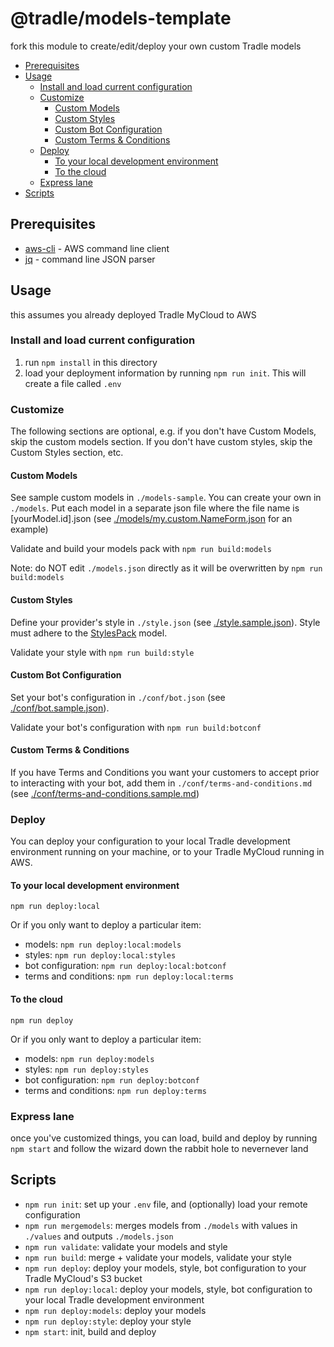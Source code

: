 # @tradle/models-template

fork this module to create/edit/deploy your own custom Tradle models

<!-- START doctoc generated TOC please keep comment here to allow auto update -->
<!-- DON'T EDIT THIS SECTION, INSTEAD RE-RUN doctoc TO UPDATE -->


- [Prerequisites](#prerequisites)
- [Usage](#usage)
  - [Install and load current configuration](#install-and-load-current-configuration)
  - [Customize](#customize)
    - [Custom Models](#custom-models)
    - [Custom Styles](#custom-styles)
    - [Custom Bot Configuration](#custom-bot-configuration)
    - [Custom Terms & Conditions](#custom-terms-&-conditions)
  - [Deploy](#deploy)
    - [To your local development environment](#to-your-local-development-environment)
    - [To the cloud](#to-the-cloud)
  - [Express lane](#express-lane)
- [Scripts](#scripts)

<!-- END doctoc generated TOC please keep comment here to allow auto update -->

## Prerequisites

- [aws-cli](https://github.com/aws/aws-cli) - AWS command line client
- [jq](https://stedolan.github.io/jq/download/) - command line JSON parser

## Usage

this assumes you already deployed Tradle MyCloud to AWS

### Install and load current configuration

1. run `npm install` in this directory
1. load your deployment information by running `npm run init`. This will create a file called `.env`

### Customize

The following sections are optional, e.g. if you don't have Custom Models, skip the custom models section. If you don't have custom styles, skip the Custom Styles section, etc.

#### Custom Models

See sample custom models in `./models-sample`. You can create your own in `./models`. Put each model in a separate json file where the file name is [yourModel.id].json (see [./models/my.custom.NameForm.json](./models-sample/my.custom.NameForm.json) for an example)

Validate and build your models pack with `npm run build:models`

Note: do NOT edit `./models.json` directly as it will be overwritten by `npm run build:models`

#### Custom Styles

Define your provider's style in `./style.json` (see [./style.sample.json](./style.sample.json)). Style must adhere to the [StylesPack](https://github.com/tradle/models/tree/master/models/tradle.StylesPack.json) model.

Validate your style with `npm run build:style`

#### Custom Bot Configuration

Set your bot's configuration in `./conf/bot.json` (see [./conf/bot.sample.json](./conf/bot.sample.json)).

Validate your bot's configuration with `npm run build:botconf`

#### Custom Terms & Conditions

If you have Terms and Conditions you want your customers to accept prior to interacting with your bot, add them in `./conf/terms-and-conditions.md` (see [./conf/terms-and-conditions.sample.md](./conf/terms-and-conditions.sample.md))

### Deploy

You can deploy your configuration to your local Tradle development environment running on your machine, or to your Tradle MyCloud running in AWS.

#### To your local development environment

`npm run deploy:local`

Or if you only want to deploy a particular item:

- models: `npm run deploy:local:models`  
- styles: `npm run deploy:local:styles`  
- bot configuration: `npm run deploy:local:botconf`  
- terms and conditions: `npm run deploy:local:terms`  

#### To the cloud

`npm run deploy`

Or if you only want to deploy a particular item:

- models: `npm run deploy:models`  
- styles: `npm run deploy:styles`  
- bot configuration: `npm run deploy:botconf`  
- terms and conditions: `npm run deploy:terms`  

### Express lane

once you've customized things, you can load, build and deploy by running `npm start` and follow the wizard down the rabbit hole to nevernever land

## Scripts

- `npm run init`: set up your `.env` file, and (optionally) load your remote configuration
- `npm run mergemodels`: merges models from `./models` with values in `./values` and outputs `./models.json`
- `npm run validate`: validate your models and style
- `npm run build`: merge + validate your models, validate your style
- `npm run deploy`: deploy your models, style, bot configuration to your Tradle MyCloud's S3 bucket
- `npm run deploy:local`: deploy your models, style, bot configuration to your local Tradle development environment
- `npm run deploy:models`: deploy your models
- `npm run deploy:style`: deploy your style
- `npm start`: init, build and deploy
